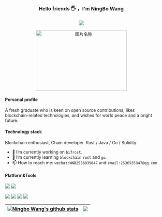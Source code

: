 <div  align="center">    
  <h3>Hello friends 🖐️ ，I'm NingBo Wang<h3>
   <img src="https://komarev.com/ghpvc/?username=hqwangningbo&style=flat-square&color=brightgreen"/>
</div>
 
 <div  align="center">    
 <img src="https://user-images.githubusercontent.com/21078112/163754171-0e917f6d-22e9-4add-8705-b664d12949a6.gif" width = "300" height = "200" alt="图片名称" align=center />
</div>

#### Personal profile

A fresh graduate who is keen on open source contributions, likes blockchain-related technologies, and wishes for world peace and a bright future.

#### Technology stack
Blockchain enthusiast, Chain developer.
Rust / Java / Go / Solidity
    
- 🔭 I’m currently working on `bifrost`.
- 🌱 I’m currently learning `blockchain` `rust` and `go`.
- 📫 How to reach me: `wechat:WNB2536935847` and `email:2536935847@qq.com`
<!--
Here are some ideas to get you started:
- 🔭 I’m currently working on ...
- 🌱 I’m currently learning ...
- 👯 I’m looking to collaborate on ...
- 🤔 I’m looking for help with ...
- 💬 Ask me about ...
- 📫 How to reach me: ...
- 😄 Pronouns: ...
- ⚡ Fun fact: ...
-->

#### Platform&Tools

[![](https://img.shields.io/badge/macOS-Monterey-FD6585?style=flat-square&logo=Apple)](<[https://](https://www.apple.com/macos/big-sur/)>)
[![](https://img.shields.io/badge/ubuntu-8.04-blue?style=flat-square&logo=Centos)](https://ubuntu.com/)

[![](https://img.shields.io/badge/Jetbrains-Intelllj%20IDEA%20Ultimate-red?style=flat-square&logo=Intellij-IDEA)](https://www.jetbrains.com/idea/)
[![](https://img.shields.io/badge/Jetbrains-GoLand-green?style=flat-square&logo=GoLand)](https://www.jetbrains.com/goland/)
[![](https://img.shields.io/badge/-Docker-2496ED?style=flat-square&logo=docker&logoColor=ffffff)](https://www.docker.com/)
[![](https://img.shields.io/badge/-Postman-ed7547?style=flat-square&logo=postman&logoColor=ffffff)](https://www.postman.com/)

| <a href="https://github.com/hqwangningbo"><img align="center" src="https://github-readme-stats.vercel.app/api?username=hqwangningbo&show_icons=true&theme=radical&hide_border=true" alt="Ningbo Wang's github stats" /></a> | <a href="https://github.com/hqwangningbo"><img align="center" src="https://github-readme-stats.vercel.app/api/top-langs/?username=hqwangningbo&layout=compact&hide_border=true&text_color=9ffef6&bg_color=000000" /></a> |
| ------------------------------------------------------------ | ------------------------------------------------------------ |



